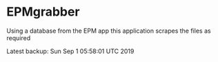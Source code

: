 # EPMgrabber
Using a database from the EPM app this application scrapes the files as required


Latest backup: Sun Sep 1 05:58:01 UTC 2019
